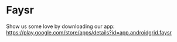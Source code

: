 # Faysr #

Show us some love by downloading our app:
https://play.google.com/store/apps/details?id=app.androidgrid.faysr